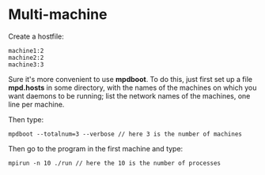 # Multi-machine

Create a hostfile:

    machine1:2
    machine2:2
    machine3:3

Sure it's more convenient to use **mpdboot**. To do this, just first set up a file **mpd.hosts** in some directory, with the names of the machines on which you want daemons to be running; list the network names of the machines, one line per machine.

Then type:

    mpdboot --totalnum=3 --verbose // here 3 is the number of machines

Then go to the program in the first machine and type:

    mpirun -n 10 ./run // here the 10 is the number of processes
